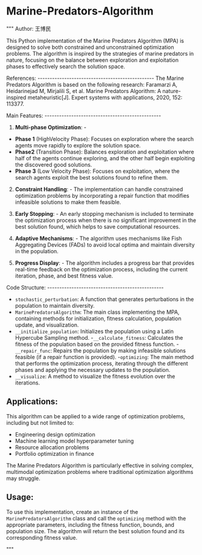 # Marine-Predators-Algorithm
"""
Author: 王博民

This Python implementation of the Marine Predators Algorithm (MPA) is designed to solve both constrained and unconstrained
optimization problems. The algorithm is inspired by the strategies of marine predators in nature, focusing on the balance
between exploration and exploitation phases to effectively search the solution space.

References: ------------------------------------------------ 
The Marine Predators Algorithm is based on the following research: Faramarzi A, Heidarinejad M, Mirjalili S, et al. Marine Predators Algorithm:
A nature-inspired metaheuristic[J]. Expert systems with applications, 2020, 152: 113377.

Main Features: ------------------------------------------------ 
1. **Multi-phase Optimization**: - 
- **Phase 1** (HighVelocity Phase): Focuses on exploration where the search agents move rapidly to explore the solution space. 
- **Phase2** (Transition Phase): Balances exploration and exploitation where half of the agents continue exploring, and the other half begin exploiting the discovered good solutions.
- **Phase 3** (Low Velocity Phase): Focuses on exploitation, where the search agents exploit the best solutions found to refine them.

2. **Constraint Handling**: - The implementation can handle constrained optimization problems by incorporating a
repair function that modifies infeasible solutions to make them feasible.

3. **Early Stopping**: - An early stopping mechanism is included to terminate the optimization process when there is
no significant improvement in the best solution found, which helps to save computational resources.

4. **Adaptive Mechanisms**: - The algorithm uses mechanisms like Fish Aggregating Devices (FADs) to avoid local
optima and maintain diversity in the population.

5. **Progress Display**: - The algorithm includes a progress bar that provides real-time feedback on the optimization
process, including the current iteration, phase, and best fitness value.

Code Structure: ------------------------------------------------ 
- `stochastic_perturbation`: A function that
generates perturbations in the population to maintain diversity.
- `MarinePredatorsAlgorithm`: The main class
implementing the MPA, containing methods for initialization, fitness calculation, population update,
and visualization.
- `__initialize_population`: Initializes the population using a Latin Hypercube Sampling method.
-`__calculate_fitness`: Calculates the fitness of the population based on the provided fitness function.
-`__repair_func`: Repairs the population by making infeasible solutions feasible (if a repair function is provided).
-`optimizing`: The main method that performs the optimization process, iterating through the different phases and
applying the necessary updates to the population.
- `__visualize`: A method to visualize the fitness evolution over the iterations.

Applications:
------------------------------------------------
This algorithm can be applied to a wide range of optimization problems, including but not limited to:
- Engineering design optimization
- Machine learning model hyperparameter tuning
- Resource allocation problems
- Portfolio optimization in finance

The Marine Predators Algorithm is particularly effective in solving complex, multimodal optimization problems where
traditional optimization algorithms may struggle.

Usage:
------------------------------------------------
To use this implementation, create an instance of the `MarinePredatorsAlgorithm` class and call the `optimizing` method
with the appropriate parameters, including the fitness function, bounds, and population size. The algorithm will return
the best solution found and its corresponding fitness value.

"""

